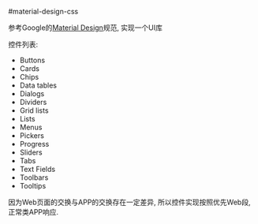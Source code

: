 #material-design-css


参考Google的[Material Design](http://www.google.com/design/spec/material-design/introduction.html)规范, 实现一个UI库

控件列表:

+ Buttons
+ Cards
+ Chips
+ Data tables
+ Dialogs
+ Dividers
+ Grid lists
+ Lists
+ Menus
+ Pickers
+ Progress
+ Sliders
+ Tabs
+ Text Fields
+ Toolbars
+ Tooltips
    
因为Web页面的交换与APP的交换存在一定差异, 所以控件实现按照优先Web段, 正常类APP响应.
